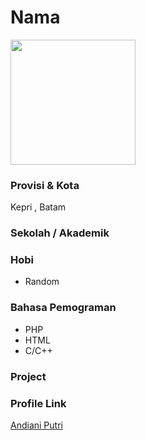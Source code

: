 # Nama

<img src="" width="200" height="200" align="center"/>

### Provisi & Kota

Kepri , Batam

### Sekolah / Akademik


### Hobi

- Random


### Bahasa Pemograman 

- PHP
- HTML
- C/C++

### Project



### Profile Link

[Andiani Putri](https://github.com/andianiputrii)

